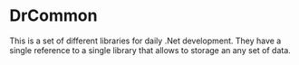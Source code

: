 DrCommon
========

This is a set of different libraries for daily .Net development. They have a single reference to a single library that allows to storage an any set of data.
